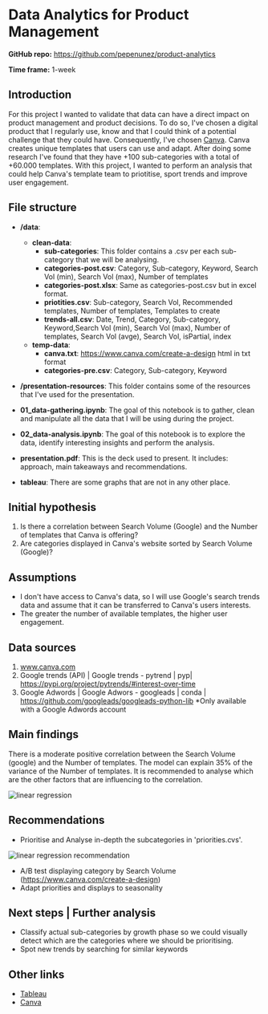 # Data Analytics for Product Management

**GitHub repo:** https://github.com/pepenunez/product-analytics

**Time frame:** 1-week

## Introduction

For this project I wanted to validate that data can have a direct impact on product management and product decisions. To do so, I've chosen a digital product that I regularly use, know and that I could think of a potential challenge that they could have. Consequently, I've chosen [Canva](www.canva.com). Canva creates unique templates that users can use and adapt. After doing some research I've found that they have +100 sub-categories with a total of +60.000 templates. With this project, I wanted to perform an analysis that could help Canva's template team to priotitise, sport trends and improve user engagement.

## File structure

- **/data**:
  - **clean-data**:
    - **sub-categories**: This folder contains a .csv per each sub-category that we will be analysing.
    - **categories-post.csv**: Category, Sub-category, Keyword, Search Vol (min), Search Vol (max), Number of templates
    - **categories-post.xlsx**: Same as categories-post.csv but in excel format.
    - **priotities.csv**: Sub-category, Search Vol, Recommended templates, Number of templates, Templates to create
    - **trends-all.csv**: Date, Trend, Category, Sub-category, Keyword,Search Vol (min), Search Vol (max), Number of templates, Search Vol (avge), Search Vol, isPartial, index
  - **temp-data**:
    - **canva.txt**: https://www.canva.com/create-a-design html in txt format
    - **categories-pre.csv**: Category, Sub-category, Keyword
- **/presentation-resources**: This folder contains some of the resources that I've used for the presentation.

- **01_data-gathering.ipynb**: The goal of this notebook is to gather, clean and manipulate all the data that I will be using during the project.
- **02_data-analysis.ipynb**: The goal of this notebook is to explore the data, identify interesting insights and perform the analysis.
- **presentation.pdf**: This is the deck used to present. It includes: approach, main takeaways and recommendations.
- **tableau**: There are some graphs that are not in any other place. 

## Initial hypothesis

1. Is there a correlation between Search Volume (Google) and the Number of templates that Canva is offering?
2. Are categories displayed in Canva's website sorted by Search Volume (Google)?

## Assumptions

- I don't have access to Canva's data, so I will use Google's search trends data and assume that it can be transferred to Canva's users interests.
- The greater the number of available templates, the higher user engagement.

## Data sources

1. www.canva.com
2. Google trends (API) | Google trends - pytrend | pyp|  https://pypi.org/project/pytrends/#interest-over-time
3. Google Adwords | Google Adwors - googleads | conda | https://github.com/googleads/googleads-python-lib *Only available with a Google Adwords account

## Main findings

There is a moderate positive correlation between the Search Volume (google) and the Number of templates. The model can explain 35% of the variance of the Number of templates. It is recommended to analyse which are the other factors that are influencing to the correlation. 

![linear regression](https://github.com/pepenunez/project-4/blob/master/Presentation-resources/linear-regression.png)

## Recommendations

- Prioritise and Analyse in-depth the subcategories in 'priorities.cvs'.  

![linear regression recommendation](https://github.com/pepenunez/project-4/blob/master/Presentation-resources/linear-regression-recommendation.png)

- A/B test displaying category by Search Volume (https://www.canva.com/create-a-design)
- Adapt priorities and displays to seasonality 

## Next steps | Further analysis

- Classify actual sub-categories by growth phase so we could visually detect which are the categories where we should be prioritising.
- Spot new trends by searching for similar keywords  

## Other links

- [Tableau](https://public.tableau.com/profile/pepenunez#!/vizhome/UsingDatainProductManagement/SearchVolumebyCategory)
- [Canva](https://www.canva.com/create-a-design)
